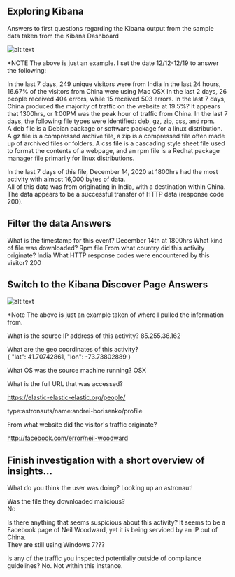 ## Exploring Kibana

Answers to first questions regarding the Kibana output from the sample data taken from the Kibana Dashboard

![alt text](https://github.com/sshsjames/Project-1/blob/main/Kibana_Dashboard.png) 

*NOTE  The above is just an example.  I set the date 12/12-12/19 to answer the following:

In the last 7 days, 249 unique visitors were from India
In the last 24 hours, 16.67% of the visitors from China were using Mac OSX
In the last 2 days, 26 people received 404 errors, while 15 received 503 errors.
In the last 7 days, China produced the majority of traffic on the website at 19.5%?
It appears that 1300hrs, or 1:00PM was the peak hour of traffic from China.
In the last 7 days, the following file types were identified: deb, gz, zip, css,  and rpm.  
A deb file is a Debian package or software package for a linux distribution.  
A gz file is a compressed archive file, a zip is a compressed file often made up of
archived files or folders.  A css file is a cascading style sheet file used to format 
the contents of a webpage, and an rpm file is a Redhat package manager file primarily 
for linux distributions.  

In the last 7 days of this file, December 14, 2020 at 1800hrs had the most activity 
with almost 16,000 bytes of data.  
All of this data was from originating in India, with a destination within China.  
The data appears to be a successful transfer of HTTP data (response code 200).  

## Filter the data Answers

What is the timestamp for this event? December 14th at 1800hrs
What kind of file was downloaded? Rpm file
From what country did this activity originate?  India
What HTTP response codes were encountered by this visitor? 200


## Switch to the Kibana Discover Page Answers

![alt text](https://github.com/sshsjames/Project-1/blob/main/Kibana_Discover.png)

*Note The above is just an example taken of where I pulled the information from.


What is the source IP address of this activity?  85.255.36.162

What are the geo coordinates of this activity?  
{
  "lat": 41.70742861,
  "lon": -73.73802889
}

What OS was the source machine running? 
OSX

What is the full URL that was accessed?

https://elastic-elastic-elastic.org/people/

type:astronauts/name:andrei-borisenko/profile

From what website did the visitor's traffic originate? 

http://facebook.com/error/neil-woodward

## Finish investigation with a short overview of insights...

What do you think the user was doing?
Looking up an astronaut!

Was the file they downloaded malicious?  
No

Is there anything that seems suspicious about this activity?
It seems to be a Facebook page of Neil Woodward, yet it is being 
serviced by an IP out of China.  
They are still using Windows 7???

Is any of the traffic you inspected potentially outside of compliance guidelines?
No. Not within this instance.

